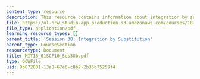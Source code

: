 ```yaml
---
content_type: resource
description: This resource contains information about integration by substitution.
file: https://ol-ocw-studio-app-production.s3.amazonaws.com/courses/18-01sc-single-variable-calculus-fall-2010/9b87200113a867e6c8b22b35b75259f4_MIT18_01SCF10_Ses38b.pdf
file_type: application/pdf
learning_resource_types: []
parent_title: 'Session 38: Integration by Substitution'
parent_type: CourseSection
resourcetype: Document
title: MIT18_01SCF10_Ses38b.pdf
type: OCWFile
uid: 9b872001-13a8-67e6-c8b2-2b35b75259f4
---
```


